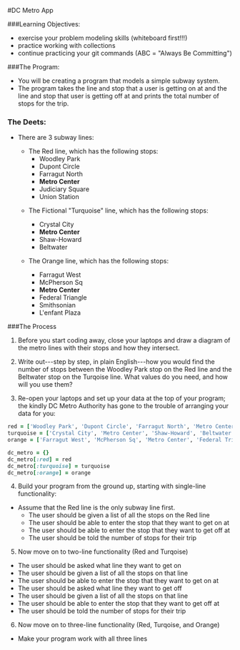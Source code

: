 #DC Metro App

###Learning Objectives:
  * exercise your problem modeling skills (whiteboard first!!!)
  * practice working with collections
  * continue practicing your git commands (ABC = "Always Be Committing")


###The Program:
- You will be creating a program that models a simple subway system.
- The program takes the line and stop that a user is getting on at and the line
and stop that user is getting off at and prints the total number of stops for the trip.

### The Deets:
- There are 3 subway lines:
  - The Red line, which has the following stops:
    - Woodley Park
    - Dupont Circle
    - Farragut North
    - __Metro Center__
    - Judiciary Square
    - Union Station


   * The Fictional "Turquoise" line, which has the following stops:
     * Crystal City
     * __Metro Center__
     * Shaw-Howard
     * Beltwater

   * The Orange line, which has the following stops:
     - Farragut West
     - McPherson Sq
     - __Metro Center__
     - Federal Triangle
     - Smithsonian
     - L'enfant Plaza


###The Process
1) Before you start coding away, close your laptops and draw a diagram of the metro lines with their stops and how they intersect.

2) Write out---step by step, in plain English---how you would find the number of stops between the Woodley Park stop on the Red line and the Beltwater stop on the Turqoise line. What values do you need, and how will you use them?

3) Re-open your laptops and set up your data at the top of your program; the kindly DC Metro Authority has gone to the trouble of arranging your data for you:

```ruby
red = ['Woodley Park', 'Dupont Circle', 'Farragut North', 'Metro Center', 'Union Station']
turquoise = ['Crystal City', 'Metro Center', 'Shaw-Howard', 'Beltwater']
orange = ['Farragut West', 'McPherson Sq', 'Metro Center', 'Federal Triangle', 'Smithsonian', "L'enfant Plaza"]

dc_metro = {}
dc_metro[:red] = red
dc_metro[:turquoise] = turquoise
dc_metro[:orange] = orange
```

4) Build your program from the ground up, starting with single-line functionality:
  - Assume that the Red line is the only subway line first.
    - The user should be given a list of all the stops on the Red line
    - The user should be able to enter the stop that they want to get on at
    - The user should be able to enter the stop that they want to get off at
    - The user should be told the number of stops for their trip

5) Now move on to two-line functionality (Red and Turqoise)
  - The user should be asked what line they want to get on
  - The user should be given a list of all the stops on that line
  - The user should be able to enter the stop that they want to get on at
  - The user should be asked what line they want to get off
  - The user should be given a list of all the stops on that line
  - The user should be able to enter the stop that they want to get off at
  - The user should be told the number of stops for their trip

6) Now move on to three-line functionality (Red, Turqoise, and Orange)
  - Make your program work with all three lines

